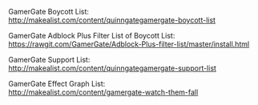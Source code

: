 GamerGate Boycott List:  
http://makealist.com/content/quinngategamergate-boycott-list  
     
GamerGate Adblock Plus Filter List of Boycott List:  
https://rawgit.com/GamerGate/Adblock-Plus-filter-list/master/install.html  
     
GamerGate Support List:  
http://makealist.com/content/quinngategamergate-support-list  

GamerGate Effect Graph List:  
http://makealist.com/content/gamergate-watch-them-fall  
